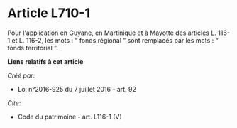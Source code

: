 # Article L710-1

Pour l'application en Guyane, en Martinique et à Mayotte des articles L. 116-1 et L. 116-2, les mots : “ fonds régional ”
sont remplacés par les mots : “ fonds territorial ”.

**Liens relatifs à cet article**

_Créé par_:

  - Loi n°2016-925 du 7 juillet 2016 - art. 92

_Cite_:

  - Code du patrimoine - art. L116-1 (V)
